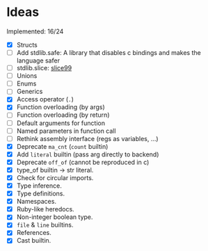 # Ideas

Implemented: 16/24

- [X] Structs
- [ ] Add stdlib.safe: A library that disables c bindings and makes the language safer
- [ ] stdlib.slice: [slice99](https://github.com/Hirrolot/slice99)
- [ ] Unions
- [ ] Enums
- [ ] Generics
- [X] Access operator (`.`)
- [X] Function overloading (by args)
- [ ] Function overloading (by return)
- [ ] Default arguments for function
- [ ] Named parameters in function call
- [ ] Rethink assembly interface (regs as variables, ...)
- [X] Deprecate `ma_cnt` (`count` builtin)
- [X] Add `literal` builtin (pass arg directly to backend)
- [X] Deprecate `off_of` (cannot be reproduced in c)
- [X] type_of builtin -> str literal.
- [X] Check for circular imports.
- [X] Type inference.
- [X] Type definitions.
- [X] Namespaces.
- [X] Ruby-like heredocs.
- [X] Non-integer boolean type.
- [X] `file` & `line` builtins.
- [X] References.
- [X] Cast builtin.
